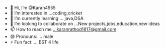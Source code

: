 - 👋 Hi, I’m @Karan4555
- 👀 I’m interested in ...coding,cricket
- 🌱 I’m currently learning ... java,DSA
- 💞️ I’m looking to collaborate on ...New projects,jobs,education,new ideas
- 📫 How to reach me ...karanrathod1817@gmail.com
- 😄 Pronouns: ... male
- ⚡ Fun fact: ... EST 4 life

<!---
Karan4555/Karan4555 is a ✨ special ✨ repository because its `README.md` (this file) appears on your GitHub profile.
You can click the Preview link to take a look at your changes.
--->
